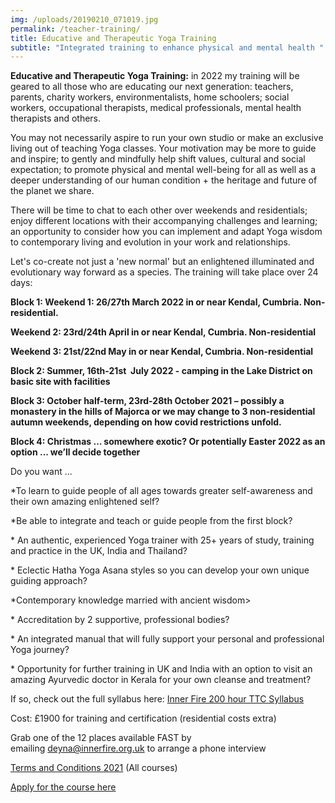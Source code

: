 ```yaml
---
img: /uploads/20190210_071019.jpg
permalink: /teacher-training/
title: Educative and Therapeutic Yoga Training
subtitle: "Integrated training to enhance physical and mental health "
---
```

**Educative and Therapeutic Yoga Training:** in 2022 my training will be geared to all those who are educating our next generation: teachers, parents, charity workers, environmentalists, home schoolers; social workers, occupational therapists, medical professionals, mental health therapists and others.

You may not necessarily aspire to run your own studio or make an exclusive living out of teaching Yoga classes. Your motivation may be more to guide and inspire; to gently and mindfully help shift values, cultural and social expectation; to promote physical and mental well-being for all as well as a deeper understanding of our human condition + the heritage and future of the planet we share.

There will be time to chat to each other over weekends and residentials; enjoy different locations with their accompanying challenges and learning; an opportunity to consider how you can implement and adapt Yoga wisdom to contemporary living and evolution in your work and relationships.

Let's co-create not just a 'new normal' but an enlightened illuminated and evolutionary way forward as a species. The training will take place over 24 days:

**Block 1: Weekend 1: 26/27th March 2022 in or near Kendal, Cumbria. Non- residential.**

**Weekend 2: 23rd/24th April in or near Kendal, Cumbria. Non-residential**

**Weekend 3: 21st/22nd May in or near Kendal, Cumbria. Non-residential**

**Block 2: Summer, 16th-21st  July 2022 - camping in the Lake District on basic site with facilities**

**Block 3: October half-term, 23rd-28th October 2021 – possibly a monastery in the hills of Majorca or we may change to 3 non-residential autumn weekends, depending on how covid restrictions unfold.**

**Block 4: Christmas … somewhere exotic? Or potentially Easter 2022 as an option ... we’ll decide together**

Do you want ...

\*To learn to guide people of all ages towards greater self-awareness and their own amazing enlightened self?

\*Be able to integrate and teach or guide people from the first block?

\* An authentic, experienced Yoga trainer with 25+ years of study, training and practice in the UK, India and Thailand?

\* Eclectic Hatha Yoga Asana styles so you can develop your own unique guiding approach?

\*Contemporary knowledge married with ancient wisdom>

\* Accreditation by 2 supportive, professional bodies?

\* An integrated manual that will fully support your personal and professional Yoga journey?

\* Opportunity for further training in UK and India with an option to visit an amazing Ayurvedic doctor in Kerala for your own cleanse and treatment?

If so, check out the full syllabus here: [Inner Fire 200 hour TTC Syllabus](https://www.dropbox.com/s/kc3z3g457hrdl4t/Inner%20Fire%20TTC%20syllabus%202021.pdf?dl=0)

Cost: £1900 for training and certification (residential costs extra)

Grab one of the 12 places available FAST by emailing [deyna@innerfire.org.uk](mailto:deyna@innerfire.org.uk) to arrange a phone interview

[Terms and Conditions 2021](https://www.dropbox.com/s/suqd05wv46wabiu/Inner%20Fire%20Advanced%20TTC%20syllabus.pdf?dl=0) (All courses)

[Apply for the course here](https://www.dropbox.com/s/hflm7xgv8mcbcew/Inner%20Fire%20TTC%20application%20form%202021.pdf?dl=0)